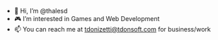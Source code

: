 - 👋 Hi, I’m @thalesd
- :video_game: I’m interested in Games and Web Development
- 📫 You can reach me at tdonizetti@tdonsoft.com for business/work

<!---
thalesd/thalesd is a ✨ special ✨ repository because its `README.md` (this file) appears on your GitHub profile.
You can click the Preview link to take a look at your changes.
--->
